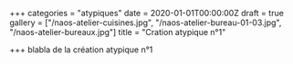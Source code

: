 +++
categories = "atypiques"
date = 2020-01-01T00:00:00Z
draft = true
gallery = ["/naos-atelier-cuisines.jpg", "/naos-atelier-bureau-01-03.jpg", "/naos-atelier-bureaux.jpg"]
title = "Cration atypique n°1"

+++
blabla de la création atypique n°1